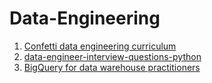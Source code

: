 # Data-Engineering
1. [Confetti data engineering curriculum](https://www.confetti.ai/curriculum/data-engineer)
2. [data-engineer-interview-questions-python](https://realpython.com/data-engineer-interview-questions-python/)
3. [BigQuery for data warehouse practitioners](https://cloud.google.com/architecture/bigquery-data-warehouse)
